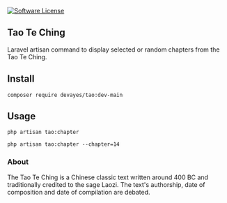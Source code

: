 
[![Software License](https://img.shields.io/badge/license-MIT-brightgreen.svg?style=flat-square)](LICENSE)

## Tao Te Ching
Laravel artisan command to display selected or random chapters from the Tao Te Ching.

## Install
`composer require devayes/tao:dev-main`

## Usage
`php artisan tao:chapter`

`php artisan tao:chapter --chapter=14`

### About
The Tao Te Ching is a Chinese classic text written around 400 BC and traditionally credited to the sage Laozi. The text's authorship, date of composition and date of compilation are debated.
